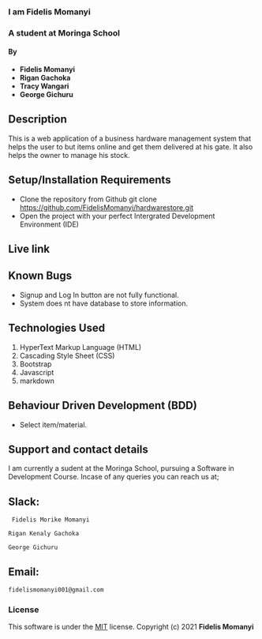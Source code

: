### I am Fidelis Momanyi
### A student at Moringa School
#### By 
* **Fidelis Momanyi**
* **Rigan Gachoka**
* **Tracy Wangari**
* **George Gichuru**
## Description
This is a web application of a business hardware management system that helps the user to but items online and get them delivered at his gate. It also helps the owner to manage his stock.  
## Setup/Installation Requirements
* Clone the repository from Github
 git clone https://github.com/FidelisMomanyi/hardwarestore.git
* Open the project with your perfect Intergrated Development Environment (IDE)
## Live link


## Known Bugs
* Signup and Log In button are not fully functional.
* System does nt have database to store information.
## Technologies Used
1. HyperText Markup Language (HTML)
2. Cascading Style Sheet (CSS)
3. Bootstrap
4. Javascript
5. markdown
## Behaviour Driven Development (BDD)
* Select item/material.
## Support and contact details
I am currently a sudent at the Moringa School, pursuing a Software in Development Course.
Incase of any queries you can reach us at;
## Slack: 
```
 Fidelis Morike Momanyi
```
```
Rigan Kenaly Gachoka
```
```
George Gichuru
```

## Email:
```
fidelismomanyi001@gmail.com
```
### License
This software is under the [MIT](License) license. Copyright (c) 2021 **Fidelis Momanyi**